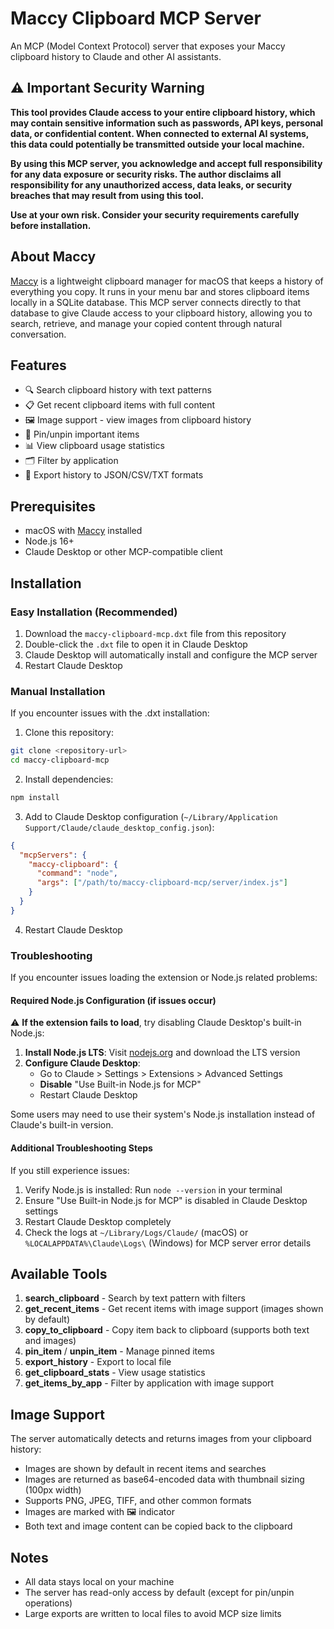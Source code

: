 # Maccy Clipboard MCP Server

An MCP (Model Context Protocol) server that exposes your Maccy clipboard history to Claude and other AI assistants.

## ⚠️ Important Security Warning

**This tool provides Claude access to your entire clipboard history, which may contain sensitive information such as passwords, API keys, personal data, or confidential content. When connected to external AI systems, this data could potentially be transmitted outside your local machine.**

**By using this MCP server, you acknowledge and accept full responsibility for any data exposure or security risks. The author disclaims all responsibility for any unauthorized access, data leaks, or security breaches that may result from using this tool.**

**Use at your own risk. Consider your security requirements carefully before installation.**

## About Maccy

[Maccy](https://maccy.app) is a lightweight clipboard manager for macOS that keeps a history of everything you copy. It runs in your menu bar and stores clipboard items locally in a SQLite database. This MCP server connects directly to that database to give Claude access to your clipboard history, allowing you to search, retrieve, and manage your copied content through natural conversation.

## Features

- 🔍 Search clipboard history with text patterns
- 📋 Get recent clipboard items with full content
- 🖼️ Image support - view images from clipboard history
- 📌 Pin/unpin important items
- 📊 View clipboard usage statistics
- 🗂️ Filter by application
- 📁 Export history to JSON/CSV/TXT formats

## Prerequisites

- macOS with [Maccy](https://maccy.app) installed
- Node.js 16+
- Claude Desktop or other MCP-compatible client

## Installation

### Easy Installation (Recommended)

1. Download the `maccy-clipboard-mcp.dxt` file from this repository
2. Double-click the `.dxt` file to open it in Claude Desktop
3. Claude Desktop will automatically install and configure the MCP server
4. Restart Claude Desktop

### Manual Installation

If you encounter issues with the .dxt installation:

1. Clone this repository:
```bash
git clone <repository-url>
cd maccy-clipboard-mcp
```

2. Install dependencies:
```bash
npm install
```

3. Add to Claude Desktop configuration (`~/Library/Application Support/Claude/claude_desktop_config.json`):
```json
{
  "mcpServers": {
    "maccy-clipboard": {
      "command": "node",
      "args": ["/path/to/maccy-clipboard-mcp/server/index.js"]
    }
  }
}
```

4. Restart Claude Desktop

### Troubleshooting

If you encounter issues loading the extension or Node.js related problems:

#### Required Node.js Configuration (if issues occur)

⚠️ **If the extension fails to load**, try disabling Claude Desktop's built-in Node.js:

1. **Install Node.js LTS**: Visit [nodejs.org](https://nodejs.org) and download the LTS version
2. **Configure Claude Desktop**:
   - Go to Claude > Settings > Extensions > Advanced Settings
   - **Disable** "Use Built-in Node.js for MCP"  
   - Restart Claude Desktop

Some users may need to use their system's Node.js installation instead of Claude's built-in version.

#### Additional Troubleshooting Steps

If you still experience issues:
1. Verify Node.js is installed: Run `node --version` in your terminal
2. Ensure "Use Built-in Node.js for MCP" is disabled in Claude Desktop settings
3. Restart Claude Desktop completely
4. Check the logs at `~/Library/Logs/Claude/` (macOS) or `%LOCALAPPDATA%\Claude\Logs\` (Windows) for MCP server error details

## Available Tools

1. **search_clipboard** - Search by text pattern with filters
2. **get_recent_items** - Get recent items with image support (images shown by default)
3. **copy_to_clipboard** - Copy item back to clipboard (supports both text and images)
4. **pin_item** / **unpin_item** - Manage pinned items
5. **export_history** - Export to local file
6. **get_clipboard_stats** - View usage statistics
7. **get_items_by_app** - Filter by application with image support

## Image Support

The server automatically detects and returns images from your clipboard history:
- Images are shown by default in recent items and searches
- Images are returned as base64-encoded data with thumbnail sizing (100px width)
- Supports PNG, JPEG, TIFF, and other common formats
- Images are marked with 🖼️ indicator
- Both text and image content can be copied back to the clipboard

## Notes

- All data stays local on your machine
- The server has read-only access by default (except for pin/unpin operations)
- Large exports are written to local files to avoid MCP size limits